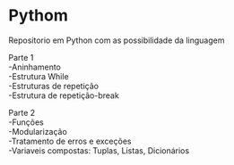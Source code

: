 # Pythom
Repositorio em Python com as possibilidade da linguagem

Parte 1
<br />-Aninhamento
<br />-Estrutura While
<br />-Estruturas de repetição
<br />-Estrutura de repetição-break
 
Parte 2
<br />-Funções
<br />-Modularização
<br />-Tratamento de erros e exceções
<br />-Variaveis compostas: Tuplas, Listas, Dicionários
